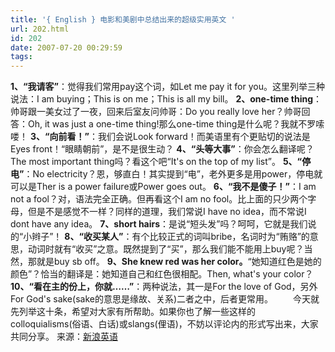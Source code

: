 ```yaml
---
title: '{ English } 电影和美剧中总结出来的超级实用英文 '
url: 202.html
id: 202
date: 2007-07-20 00:29:59
tags:
---
```


**1、“我请客”**：觉得我们常用pay这个词，如Let me pay it for you。这里列举三种说法：I am buying；This is on me；This is all my bill。 **2、one-time thing**：帅哥跟一美女过了一夜，回来后室友问帅哥：Do you really love her？帅哥回答：Oh, it was just a one-time thing!那么one-time thing是什么呢？我就不罗嗦喽！ **3、“向前看！”**：我们会说Look forward！而美语里有个更贴切的说法是Eyes front！“眼睛朝前”，是不是很生动？ **4、“头等大事”**：你会怎么翻译呢？The most important thing吗？看这个吧“It's on the top of my list”。 **5、“停电”**：No electricity？恩，够直白！其实提到“电”，老外更多是用power，停电就可以是Ther is a power failure或Power goes out。 **6、“我不是傻子！”**：I am not a fool？对，语法完全正确。但再看这个I am no fool。比上面的只少两个字母，但是不是感觉不一样？同样的道理，我们常说I have no idea，而不常说I dont have any idea。 **7、short hairs**：是说“短头发”吗？呵呵，它就是我们说的“小辫子”！ **8、“收买某人”**：有个比较正式的词叫bribe，名词时为“贿赂”的意思，动词时就有“收买”之意。既然提到了“买”，那么我们能不能用上buy呢？当然，那就是buy sb off。 **9、She knew red was her color。**“她知道红色是她的颜色”？恰当的翻译是：她知道自己和红色很相配。Then, what's your color？ **10、“看在主的份上，你就……”**：两种说法，其一是For the love of God，另外For God's sake(sake的意思是缘故、关系)二者之中，后者更常用。 　　今天就先列举这十条，希望对大家有所帮助。如果你也了解一些这样的colloquialisms(俗语、白话)或slangs(俚语)，不妨以评论内的形式写出来，大家共同分享。 来源：[新浪英语](http://www.sina.com.cn/)